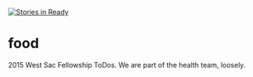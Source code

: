 [![Stories in Ready](https://badge.waffle.io/codeforamerica/food.png?label=ready&title=Ready)](https://waffle.io/codeforamerica/food)
# food
2015 West Sac Fellowship ToDos. We are part of the health team, loosely.
